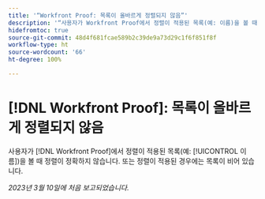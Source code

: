```yaml
---
title: '“Workfront Proof: 목록이 올바르게 정렬되지 않음”'
description: '“사용자가 Workfront Proof에서 정렬이 적용된 목록(예: 이름)을 볼 때 정렬이 정확하지 않습니다.”'
hidefromtoc: true
source-git-commit: 48d4f681fcae589b2c39de9a73d29c1f6f851f8f
workflow-type: ht
source-wordcount: '66'
ht-degree: 100%

---
```



# [!DNL Workfront Proof]: 목록이 올바르게 정렬되지 않음

사용자가 [!DNL Workfront Proof]에서 정렬이 적용된 목록(예: [!UICONTROL 이름])을 볼 때 정렬이 정확하지 않습니다. 또는 정렬이 적용된 경우에는 목록이 비어 있습니다.

_2023년 3월 10일에 처음 보고되었습니다._

